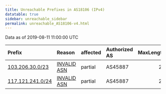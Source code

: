 ```yaml
---
title: Unreachable Prefixes in AS18106 (IPv4)
datatable: true
sidebar: unreachable_sidebar
permalink: unreachable_AS18106-v4.html
---
```


Data as of 2019-08-11 11:00:00 UTC


<div class="datatable-begin"></div>

| Prefix                                                     | Reason                                                                                                  | affected   | Authorized AS   |   MaxLength | Anchor                                       |   unreachable /24s |
|:-----------------------------------------------------------|:--------------------------------------------------------------------------------------------------------|:-----------|:----------------|------------:|:---------------------------------------------|-------------------:|
| [103.206.30.0/23](https://stat.ripe.net/103.206.30.0/23)   | [INVALID ASN](https://rpki-validator.ripe.net/announcement-preview?asn=AS18106&prefix=103.206.30.0/23)  | partial    | AS45887         |          23 | [APNIC](unreachable_APNIC_RPKI_Root-v4.html) |                  2 |
| [117.121.241.0/24](https://stat.ripe.net/117.121.241.0/24) | [INVALID ASN](https://rpki-validator.ripe.net/announcement-preview?asn=AS18106&prefix=117.121.241.0/24) | partial    | AS45887         |          24 | [APNIC](unreachable_APNIC_RPKI_Root-v4.html) |                  1 |

<div class="datatable-end"></div>